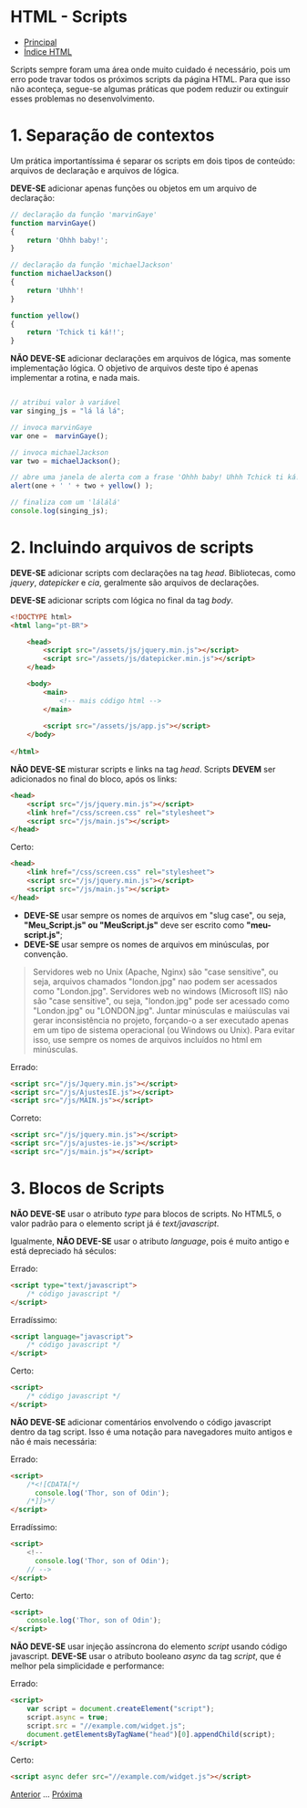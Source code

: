 # HTML - Scripts

* [Principal](readme.md)
* [Índice HTML](html.md)

Scripts sempre foram uma área onde muito cuidado é necessário, pois um erro pode travar todos os próximos scripts da página HTML. Para que isso não aconteça, segue-se algumas práticas que podem reduzir ou extinguir esses problemas no desenvolvimento.

# 1. Separação de contextos

Um prática importantíssima é separar os scripts em dois tipos de conteúdo: arquivos de declaração e arquivos de lógica.

**DEVE-SE** adicionar apenas funções ou objetos em um arquivo de declaração:

```js
// declaração da função 'marvinGaye'
function marvinGaye() 
{
    return 'Ohhh baby!';
}

// declaração da função 'michaelJackson'
function michaelJackson()
{
    return 'Uhhh'!
}

function yellow()
{
    return 'Tchick ti ká!!';
}
```

**NÃO DEVE-SE** adicionar declarações em arquivos de lógica, mas somente implementação lógica. O objetivo de arquivos deste tipo é apenas implementar a rotina, e nada mais.

```js

// atribui valor à variável
var singing_js = "lá lá lá";

// invoca marvinGaye
var one =  marvinGaye();

// invoca michaelJackson
var two = michaelJackson();

// abre uma janela de alerta com a frase 'Ohhh baby! Uhhh Tchick ti ká!!'
alert(one + ' ' + two + yellow() );

// finaliza com um 'lálálá'
console.log(singing_js);
```

# 2. Incluindo arquivos de scripts

**DEVE-SE** adicionar scripts com declarações na tag *head*. Bibliotecas, como *jquery*, *datepicker* e *cia*, geralmente são arquivos de declarações.

**DEVE-SE** adicionar scripts com lógica no final da tag *body*.


```html
<!DOCTYPE html>
<html lang="pt-BR">

    <head>
        <script src="/assets/js/jquery.min.js"></script>
        <script src="/assets/js/datepicker.min.js"></script>
    </head>

    <body>
        <main>
            <!-- mais código html -->
        </main>
        
        <script src="/assets/js/app.js"></script>
    </body>
    
</html>
```

**NÃO DEVE-SE** misturar scripts e links na tag *head*. Scripts **DEVEM** ser adicionados no final do bloco, após os links:

```html
<head>
    <script src="/js/jquery.min.js"></script>
    <link href="/css/screen.css" rel="stylesheet">
    <script src="/js/main.js"></script>
</head>
```

Certo:

```html
<head>
    <link href="/css/screen.css" rel="stylesheet">
    <script src="/js/jquery.min.js"></script>
    <script src="/js/main.js"></script>
</head>
```

* **DEVE-SE** usar sempre os nomes de arquivos em "slug case", ou seja, **"Meu_Script.js" ou "MeuScript.js"** deve ser escrito como **"meu-script.js"**; 
* **DEVE-SE** usar sempre os nomes de arquivos em minúsculas, por convenção. 

> Servidores web no Unix (Apache, Nginx) são "case sensitive", ou seja, arquivos chamados "london.jpg" nao podem ser acessados como "London.jpg". Servidores web no windows (Microsoft IIS) não são "case sensitive", ou seja, "london.jpg" pode ser acessado como "London.jpg" ou "LONDON.jpg". Juntar minúsculas e maiúsculas vai gerar inconsistência no projeto, forçando-o a ser executado apenas em um tipo de sistema operacional (ou Windows ou Unix). Para evitar isso, use sempre os nomes de arquivos incluídos no html em minúsculas. 

Errado:

```html
<script src="/js/Jquery.min.js"></script>
<script src="/js/AjustesIE.js"></script>
<script src="/js/MAIN.js"></script>
```

Correto:

```html
<script src="/js/jquery.min.js"></script>
<script src="/js/ajustes-ie.js"></script>
<script src="/js/main.js"></script>
```

# 3. Blocos de Scripts

**NÃO DEVE-SE** usar o atributo *type* para blocos de scripts. No HTML5, o valor padrão para o elemento script já é *text/javascript*. 

Igualmente, **NÃO DEVE-SE** usar o atributo *language*, pois é muito antigo e está depreciado há séculos:

Errado: 

```html
<script type="text/javascript">
    /* código javascript */
</script>
```

Erradíssimo: 

```html
<script language="javascript">
    /* código javascript */
</script>
```

Certo:

```html
<script>
    /* código javascript */
</script>
```

**NÃO DEVE-SE** adicionar comentários envolvendo o código javascript dentro da tag script. Isso é uma notação para navegadores muito antigos e não é mais necessária:

Errado:

```html
<script>
    /*<![CDATA[*/
      console.log('Thor, son of Odin');
    /*]]>*/
</script>
```

Erradíssimo:

```html
<script>
    <!--
      console.log('Thor, son of Odin');
    // -->
</script>
```

Certo:

```html
<script>
    console.log('Thor, son of Odin');
</script>
```

**NÃO DEVE-SE** usar injeção assíncrona do elemento *script* usando código javascript. **DEVE-SE** usar o atributo booleano *async* da tag *script*, que é melhor pela simplicidade e performance:

Errado:

```html
<script>
    var script = document.createElement("script");
    script.async = true;
    script.src = "//example.com/widget.js";
    document.getElementsByTagName("head")[0].appendChild(script);
</script>
```

Certo:

```html
<script async defer src="//example.com/widget.js"></script>
```

[Anterior](html-03-estilos.md) ... [Próxima](html-05-semantica-estrutural.md)

